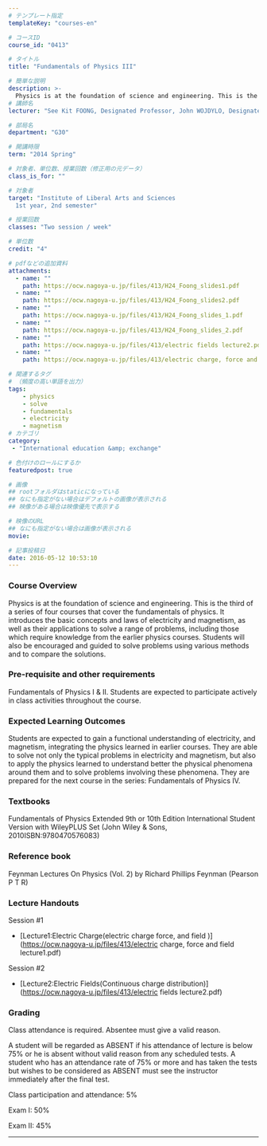 ```yaml
---
# テンプレート指定
templateKey: "courses-en"

# コースID
course_id: "0413"

# タイトル
title: "Fundamentals of Physics III"

# 簡単な説明
description: >-
  Physics is at the foundation of science and engineering. This is the third of a series of four courses that cover the fundamentals of physics. It introduces the basic concepts and laws of electrici ....
# 講師名
lecturer: "See Kit FOONG, Designated Professor, John WOJDYLO, Designated Associate Professor"

# 部局名
department: "G30"

# 開講時限
term: "2014	Spring"

# 対象者、単位数、授業回数（修正用の元データ）
class_is_for: ""

# 対象者
target: "Institute of Liberal Arts and Sciences
  1st year, 2nd semester"

# 授業回数
classes: "Two session / week"

# 単位数
credit: "4"

# pdfなどの追加資料
attachments:
  - name: "" 
    path: https://ocw.nagoya-u.jp/files/413/H24_Foong_slides1.pdf
  - name: "" 
    path: https://ocw.nagoya-u.jp/files/413/H24_Foong_slides2.pdf
  - name: "" 
    path: https://ocw.nagoya-u.jp/files/413/H24_Foong_slides_1.pdf
  - name: "" 
    path: https://ocw.nagoya-u.jp/files/413/H24_Foong_slides_2.pdf
  - name: "" 
    path: https://ocw.nagoya-u.jp/files/413/electric fields lecture2.pdf
  - name: "" 
    path: https://ocw.nagoya-u.jp/files/413/electric charge, force and field lecture1.pdf

# 関連するタグ
# （頻度の高い単語を出力）
tags:
    - physics
    - solve
    - fundamentals
    - electricity
    - magnetism
# カテゴリ
category:
 - "International education &amp; exchange"

# 色付けのロールにするか
featuredpost: true

# 画像
## rootフォルダはstaticになっている
## なにも指定がない場合はデフォルトの画像が表示される
## 映像がある場合は映像優先で表示する

# 映像のURL
## なにも指定がない場合は画像が表示される
movie: 

# 記事投稿日
date: 2016-05-12 10:53:10
---
```


### Course Overview

Physics is at the foundation of science and engineering. This is the third of a series of four courses that cover the fundamentals of physics. It introduces the basic concepts and laws of electricity and magnetism, as well as their applications to solve a range of problems, including those which require knowledge from the earlier physics courses. Students will also be encouraged and guided to solve problems using various methods and to compare the solutions.

### Pre-requisite and other requirements

Fundamentals of Physics I & II. Students are expected to participate actively in class activities throughout the course.

### Expected Learning Outcomes

Students are expected to gain a functional understanding of electricity, and magnetism, integrating the physics learned in earlier courses. They are able to solve not only the typical problems in electricity and magnetism, but also to apply the physics learned to understand better the physical phenomena around them and to solve problems involving these phenomena. They are prepared for the next course in the series: Fundamentals of Physics IV.

### Textbooks

Fundamentals of Physics Extended 9th or 10th Edition International Student Version with WileyPLUS Set (John Wiley & Sons, 2010ISBN:9780470576083)

### Reference book

Feynman Lectures On Physics (Vol. 2) by Richard Phillips Feynman (Pearson P T R)

### Lecture Handouts

Session #1

- [Lecture1:Electric Charge(electric charge force, and field )](https://ocw.nagoya-u.jp/files/413/electric charge, force and field lecture1.pdf)

Session #2

- [Lecture2:Electric Fields(Continuous charge distribution)](https://ocw.nagoya-u.jp/files/413/electric fields lecture2.pdf)

### Grading

Class attendance is required. Absentee must give a valid reason.

A student will be regarded as ABSENT if his attendance of lecture is below 75% or he is absent without valid reason from any scheduled tests. A student who has an attendance rate of 75% or more and has taken the tests but wishes to be considered as ABSENT must see the instructor immediately after the final test.

Class participation and attendance: 5%

Exam I: 50%

Exam II: 45%

---
